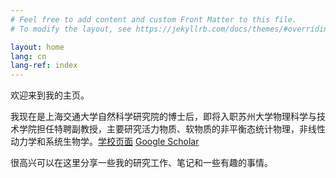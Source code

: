 ```yaml
---
# Feel free to add content and custom Front Matter to this file.
# To modify the layout, see https://jekyllrb.com/docs/themes/#overriding-theme-defaults

layout: home
lang: cn
lang-ref: index
---
```


欢迎来到我的主页。

我现在是上海交通大学自然科学研究院的博士后，即将入职苏州大学物理科学与技术学院担任特聘副教授，主要研究活力物质、软物质的非平衡态统计物理，非线性动力学和系统生物学。[学校页面](https://ins.sjtu.edu.cn/postdoc/zhaoyongfeng) [Google Scholar](https://scholar.google.com/citations?hl=zh-CN&user=uZGde7gAAAAJ)

很高兴可以在这里分享一些我的研究工作、笔记和一些有趣的事情。